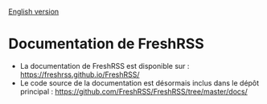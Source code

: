 [English version](README.md)

# Documentation de FreshRSS

* La documentation de FreshRSS est disponible sur : https://freshrss.github.io/FreshRSS/
* Le code source de la documentation est désormais inclus dans le dépôt principal : https://github.com/FreshRSS/FreshRSS/tree/master/docs/

